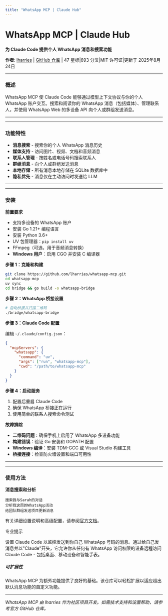 ```yaml
---
title: "WhatsApp MCP | Claude Hub"
---
```


# WhatsApp MCP | Claude Hub

**为 Claude Code 提供个人 WhatsApp 消息和搜索功能**

**作者**: [lharries](https://github.com/lharries)  |  [GitHub 仓库](https://github.com/lharries/whatsapp-mcp)  |  47 星标|693 分叉|MIT 许可证|更新于 2025年8月24日

* * *

### 概述[​](#overview)

WhatsApp MCP 使 Claude Code 能够通过模型上下文协议与你的个人 WhatsApp 账户交互。搜索和阅读你的 WhatsApp 消息（包括媒体）、管理联系人，并使用 WhatsApp Web 的多设备 API 向个人或群组发送消息。

* * *

* * *

### 功能特性[​](#features)

-   **消息搜索** - 搜索你的个人 WhatsApp 消息历史
-   **媒体支持** - 访问图片、视频、文档和音频消息
-   **联系人管理** - 按姓名或电话号码搜索联系人
-   **群组消息** - 向个人或群组发送消息
-   **本地存储** - 所有消息本地存储在 SQLite 数据库中
-   **隐私优先** - 消息仅在主动访问时发送给 LLM

* * *

* * *

### 安装[​](#installation)

**前置要求**

-   支持多设备的 WhatsApp 账户
-   安装 Go 1.21+ 编程语言
-   安装 Python 3.6+
-   UV 包管理器：`pip install uv`
-   FFmpeg（可选，用于音频消息转换）
-   **Windows 用户**：启用 CGO 并安装 C 编译器

**步骤 1：克隆和构建**

```bash
git clone https://github.com/lharries/whatsapp-mcp.git
cd whatsapp-mcp
uv sync
cd bridge && go build -o whatsapp-bridge
```

**步骤 2：WhatsApp 桥接设置**

```bash
# 启动桥接并扫描二维码
./bridge/whatsapp-bridge
```

**步骤 3：Claude Code 配置**

编辑 `~/.claude/config.json`：

```json
{
  "mcpServers": {
    "whatsapp": {
      "command": "uv",
      "args": ["run", "whatsapp-mcp"],
      "cwd": "/path/to/whatsapp-mcp"
    }
  }
}
```

**步骤 4：启动服务**

1.  配置后重启 Claude Code
2.  确保 WhatsApp 桥接正在运行
3.  使用简单的联系人搜索命令测试

**故障排除**

-   **二维码问题**：确保手机上启用了 WhatsApp 多设备功能
-   **构建错误**：验证 Go 安装和 GOPATH 配置
-   **Windows 编译**：安装 TDM-GCC 或 Visual Studio 构建工具
-   **桥接连接**：检查防火墙设置和端口可用性

* * *

* * *

### 使用方法[​](#usage)

**消息搜索和分析**

```
搜索我与Sarah的对话
分析我这周的WhatsApp活动
给团队群组发送项目更新消息
```

有关详细设置说明和高级配置，请参阅[官方文档](https://github.com/lharries/whatsapp-mcp)。

专业提示

设置 Claude Code 以监控发送到你自己 WhatsApp 号码的消息。通过给自己发消息并以"Claude"开头，它允许你从任何有 WhatsApp 访问权限的设备远程访问 Claude Code - 包括桌面、移动设备和智能手表。

##### 可扩展性

WhatsApp MCP 为额外功能提供了良好的基础。该仓库可以轻松扩展以适应超出默认消息功能的自定义功能。


* * *

*WhatsApp MCP 由 lharries 作为社区项目开发。如需技术支持和设置帮助，请参考官方 GitHub 仓库。*
